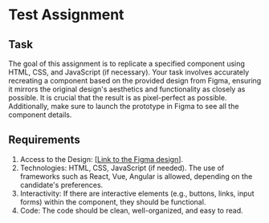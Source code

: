 # Test Assignment

## Task

The goal of this assignment is to replicate a specified component using HTML, CSS, and JavaScript (if necessary). Your task involves accurately recreating a component based on the provided design from Figma, ensuring it mirrors the original design's aesthetics and functionality as closely as possible. It is crucial that the result is as pixel-perfect as possible. Additionally, make sure to launch the prototype in Figma to see all the component details.

## Requirements

1. Access to the Design: [[Link to the Figma design](https://www.figma.com/design/dwBFtlKY933OJWWSrGPs5q/Frontend?node-id=0-1)].
2. Technologies: HTML, CSS, JavaScript (if needed). The use of frameworks
such as React, Vue, Angular is allowed, depending on the candidate's preferences.
3. Interactivity: If there are interactive elements (e.g., buttons, links, input forms) within the component, they should be functional.
4. Code: The code should be clean, well-organized, and easy to read.